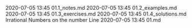 <toc>
	<page>
		<title>1.1. Introduction</title>
		<pubDate>2020-07-05 13:45</pubDate>
		<link>01.1_notes.md</link>
	</page>
	<page>
		<title>Solved Examples</title>
		<pubDate>2020-07-05 13:45</pubDate>
		<link>01.2_examples.md</link>
	</page>
	<page>
		<title>Exercise 1.1</title>
		<pubDate>2020-07-05 13:45</pubDate>
		<link>01.3_exercises.md</link>
	</page>
	<page>
		<title>Exercise 1.1 (Solutons)</title>
		<pubDate>2020-07-05 13:45</pubDate>
		<link>01.4_solutions.md</link>
	</page>
	<page>
		<title>1.2. Irrational Numbers</title>
		<description>Irrational Numbers on the number Line</description>
		<pubDate>2020-07-05 13:45</pubDate>
		<link>01.md</link>
	</page>
</toc>
<!--stackedit_data:
eyJoaXN0b3J5IjpbMTY0ODI4NTEwNl19
-->